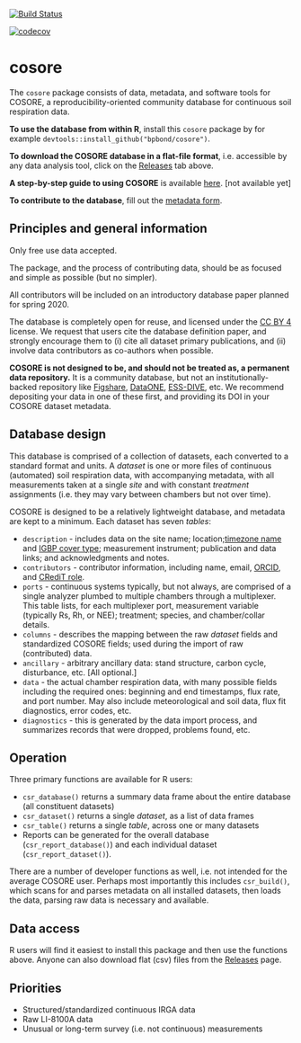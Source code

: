 [![Build Status](https://travis-ci.org/bpbond/cosore.svg?branch=master)](https://travis-ci.org/bpbond/cosore) 

[![codecov](https://codecov.io/gh/bpbond/cosore/branch/master/graph/badge.svg)](https://codecov.io/gh/bpbond/cosore)


# cosore

The `cosore` package consists of data, metadata, and software tools for COSORE, a reproducibility-oriented 
community database for continuous soil respiration data.

**To use the database from within R**, install this `cosore` package by for example `devtools::install_github("bpbond/cosore")`.

**To download the COSORE database in a flat-file format**, i.e. accessible by any
data analysis tool, click on the
[Releases](https://github.com/bpbond/cosore/releases) tab above.

**A step-by-step guide to using COSORE** is available [here](). [not available yet]

**To contribute to the database**, fill out the [metadata form](https://forms.gle/xRSY7WwmWKTL6iCv5).

## Principles and general information

Only free use data accepted.

The package, and the process of contributing data, should be as focused and 
simple as possible (but no simpler).

All contributors will be included on an introductory database paper planned for spring 2020.

The database is completely open for reuse, and licensed under the [CC BY 4](https://creativecommons.org/licenses/by/4.0/) license. We request that users cite the 
database definition paper, and strongly encourage them to (i) cite all dataset primary
publications, and (ii) involve data contributors as co-authors when possible.

**COSORE is not designed to be, and should not be treated as, a permanent
data repository.** It is a community database, but not an institutionally-backed repository like [Figshare](https://figshare.com), [DataONE](https://www.dataone.org), [ESS-DIVE](https://ess-dive.lbl.gov), etc. We recommend depositing your data in one of these first, and providing its DOI in your COSORE dataset metadata.

## Database design

This database is comprised of a collection of datasets, each converted to a standard format and units.
A _dataset_ is one or more files of continuous (automated) soil respiration data,
with accompanying metadata, with all measurements taken at a single _site_ and with
constant _treatment_ assignments (i.e. they may vary between chambers but not over time).

COSORE is designed to be a relatively lightweight database, and metadata are kept to a minimum. 
Each dataset has seven _tables_:

* `description` - includes data on the
site name; location;[timezone name](https://en.wikipedia.org/wiki/List_of_tz_database_time_zones)
and [IGBP cover type](http://www.eomf.ou.edu/static/IGBP.pdf); measurement instrument;
publication and data links; and acknowledgments and notes.
* `contributors` - contributor information, including name, email, [ORCID](https://orcid.org), and
[CRediT role](https://www.casrai.org/credit.html).
* `ports` - continuous systems typically, but not always, are comprised of a single 
analyzer plumbed to multiple chambers through a multiplexer. This table lists,
for each multiplexer port, measurement variable (typically Rs, Rh, or NEE); 
treatment; species, and chamber/collar details.
* `columns` - describes the mapping between the raw _dataset_ fields and 
standardized COSORE fields; used during the import of raw (contributed) data.
* `ancillary` - arbitrary ancillary data: stand structure, carbon cycle, disturbance, etc. [All optional.]
* `data` - the actual chamber respiration data, with many possible fields including the required ones: 
beginning and end timestamps, flux rate, and port number. May also include meteorological
and soil data, flux fit diagnostics, error codes, etc.
* `diagnostics` - this is generated by the data import process, and summarizes
records that were dropped, problems found, etc.

## Operation

Three primary functions are available for R users:
* `csr_database()` returns a summary data frame about the entire database (all constituent datasets)
* `csr_dataset()` returns a single _dataset_, as a list of data frames
* `csr_table()` returns a single _table_, across one or many datasets
* Reports can be generated for the overall database (`csr_report_database()`) 
and each individual dataset (`csr_report_dataset()`).

There are a number of developer functions as well, i.e. not intended for the average
COSORE user. Perhaps most importantly this includes `csr_build()`, which scans for
and parses metadata on all installed datasets, then loads the data,
parsing raw data is necessary and available.

## Data access

R users will find it easiest to install this package and then use the functions above. Anyone can also download flat (csv) files from the [Releases](https://github.com/bpbond/cosore/releases) page.

## Priorities

* Structured/standardized continuous IRGA data
* Raw LI-8100A data
* Unusual or long-term survey (i.e. not continuous) measurements
